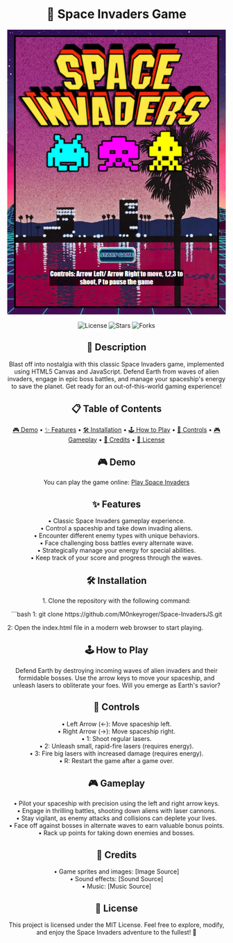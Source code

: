 <h1 align="center">🚀 Space Invaders Game</h1>

<p align="center"><img src="https://raw.githubusercontent.com/M0nkeyroger/Space-InvadersJS/main/.idea/gamescreenshot.png" alt="Game Screenshot"></p>

<p align="center">
  <img src="https://img.shields.io/github/license/M0nkeyroger/Space-InvadersJS" alt="License">
  <img src="https://img.shields.io/github/stars/M0nkeyroger/Space-InvadersJS" alt="Stars">
  <img src="https://img.shields.io/github/forks/M0nkeyroger/Space-InvadersJS" alt="Forks">
</p>

<h2 align="center">👾 Description</h2>

<p align="center">Blast off into nostalgia with this classic Space Invaders game, implemented using HTML5 Canvas and JavaScript. Defend Earth from waves of alien invaders, engage in epic boss battles, and manage your spaceship's energy to save the planet. Get ready for an out-of-this-world gaming experience!</p>

<h2 align="center">📋 Table of Contents</h2>

<p align="center">
  <a href="#demo">🎮 Demo</a> •
  <a href="#features">✨ Features</a> •
  <a href="#installation">🛠️ Installation</a> •
  <a href="#how-to-play">🕹️ How to Play</a> •
  <a href="#controls">🎯 Controls</a> •
  <a href="#gameplay">🎮 Gameplay</a> •
  <a href="#credits">👏 Credits</a> •
  <a href="#license">📄 License</a>
</p>

<h2 align="center">🎮 Demo</h2>

<p align="center">You can play the game online: <a href="https://m0nkeyroger.github.io/Space-InvadersJS/">Play Space Invaders</a></p>

<h2 align="center">✨ Features</h2>

<p align="center">
  • Classic Space Invaders gameplay experience.<br>
  • Control a spaceship and take down invading aliens.<br>
  • Encounter different enemy types with unique behaviors.<br>
  • Face challenging boss battles every alternate wave.<br>
  • Strategically manage your energy for special abilities.<br>
  • Keep track of your score and progress through the waves.
</p>

<h2 align="center">🛠️ Installation</h2>

<p align="center">1. Clone the repository with the following command:</p>

<p align="center">```bash
1: git clone https://github.com/M0nkeyroger/Space-InvadersJS.git

2: Open the index.html file in a modern web browser to start playing.
</p>

<h2 align="center">🕹️ How to Play</h2>

<p align="center">Defend Earth by destroying incoming waves of alien invaders and their formidable bosses. Use the arrow keys to move your spaceship, and unleash lasers to obliterate your foes. Will you emerge as Earth's savior?</p>

<h2 align="center">🎯 Controls</h2>

<p align="center">
  • Left Arrow (←): Move spaceship left.<br>
  • Right Arrow (→): Move spaceship right.<br>
  • 1: Shoot regular lasers.<br>
  • 2: Unleash small, rapid-fire lasers (requires energy).<br>
  • 3: Fire big lasers with increased damage (requires energy).<br>
  • R: Restart the game after a game over.
</p>

<h2 align="center">🎮 Gameplay</h2>

<p align="center">
  • Pilot your spaceship with precision using the left and right arrow keys.<br>
  • Engage in thrilling battles, shooting down aliens with laser cannons.<br>
  • Stay vigilant, as enemy attacks and collisions can deplete your lives.<br>
  • Face off against bosses in alternate waves to earn valuable bonus points.<br>
  • Rack up points for taking down enemies and bosses.
</p>

<h2 align="center">👏 Credits</h2>

<p align="center">
  • Game sprites and images: [Image Source]<br>
  • Sound effects: [Sound Source]<br>
  • Music: [Music Source]
</p>

<h2 align="center">📄 License</h2>

<p align="center">This project is licensed under the MIT License. Feel free to explore, modify, and enjoy the Space Invaders adventure to the fullest! 🌠</p>
